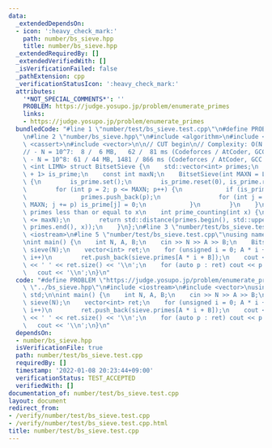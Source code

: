 ```yaml
---
data:
  _extendedDependsOn:
  - icon: ':heavy_check_mark:'
    path: number/bs_sieve.hpp
    title: number/bs_sieve.hpp
  _extendedRequiredBy: []
  _extendedVerifiedWith: []
  _isVerificationFailed: false
  _pathExtension: cpp
  _verificationStatusIcon: ':heavy_check_mark:'
  attributes:
    '*NOT_SPECIAL_COMMENTS*': ''
    PROBLEM: https://judge.yosupo.jp/problem/enumerate_primes
    links:
    - https://judge.yosupo.jp/problem/enumerate_primes
  bundledCode: "#line 1 \"number/test/bs_sieve.test.cpp\"\n#define PROBLEM \"https://judge.yosupo.jp/problem/enumerate_primes\"\
    \n#line 2 \"number/bs_sieve.hpp\"\n#include <algorithm>\n#include <bitset>\n#include\
    \ <cassert>\n#include <vector>\n\n// CUT begin\n// Complexity: O(N log log N):\n\
    // - N = 10^7:  8 /  6 MB,   62 /  81 ms (Codeforces / AtCoder, GCC C++17)\n//\
    \ - N = 10^8: 61 / 44 MB, 1481 / 866 ms (Codeforces / AtCoder, GCC C++17)\ntemplate\
    \ <int LIMN> struct BitsetSieve {\n    std::vector<int> primes;\n    std::bitset<LIMN\
    \ + 1> is_prime;\n    const int maxN;\n    BitsetSieve(int MAXN = LIMN) : maxN(MAXN)\
    \ {\n        is_prime.set();\n        is_prime.reset(0), is_prime.reset(1);\n\
    \        for (int p = 2; p <= MAXN; p++) {\n            if (is_prime[p]) {\n \
    \               primes.push_back(p);\n                for (int j = p * 2; j <=\
    \ MAXN; j += p) is_prime[j] = 0;\n            }\n        }\n    }\n    // Count\
    \ primes less than or equal to x\n    int prime_counting(int x) {\n        assert(x\
    \ <= maxN);\n        return std::distance(primes.begin(), std::upper_bound(primes.begin(),\
    \ primes.end(), x));\n    }\n};\n#line 3 \"number/test/bs_sieve.test.cpp\"\n#include\
    \ <iostream>\n#line 5 \"number/test/bs_sieve.test.cpp\"\nusing namespace std;\n\
    \nint main() {\n    int N, A, B;\n    cin >> N >> A >> B;\n    BitsetSieve<500000001>\
    \ sieve(N);\n    vector<int> ret;\n    for (unsigned i = 0; A * i + B < sieve.primes.size();\
    \ i++)\n        ret.push_back(sieve.primes[A * i + B]);\n    cout << sieve.primes.size()\
    \ << ' ' << ret.size() << '\\n';\n    for (auto p : ret) cout << p << ' ';\n \
    \   cout << '\\n';\n}\n"
  code: "#define PROBLEM \"https://judge.yosupo.jp/problem/enumerate_primes\"\n#include\
    \ \"../bs_sieve.hpp\"\n#include <iostream>\n#include <vector>\nusing namespace\
    \ std;\n\nint main() {\n    int N, A, B;\n    cin >> N >> A >> B;\n    BitsetSieve<500000001>\
    \ sieve(N);\n    vector<int> ret;\n    for (unsigned i = 0; A * i + B < sieve.primes.size();\
    \ i++)\n        ret.push_back(sieve.primes[A * i + B]);\n    cout << sieve.primes.size()\
    \ << ' ' << ret.size() << '\\n';\n    for (auto p : ret) cout << p << ' ';\n \
    \   cout << '\\n';\n}\n"
  dependsOn:
  - number/bs_sieve.hpp
  isVerificationFile: true
  path: number/test/bs_sieve.test.cpp
  requiredBy: []
  timestamp: '2022-01-08 20:23:44+09:00'
  verificationStatus: TEST_ACCEPTED
  verifiedWith: []
documentation_of: number/test/bs_sieve.test.cpp
layout: document
redirect_from:
- /verify/number/test/bs_sieve.test.cpp
- /verify/number/test/bs_sieve.test.cpp.html
title: number/test/bs_sieve.test.cpp
---
```

